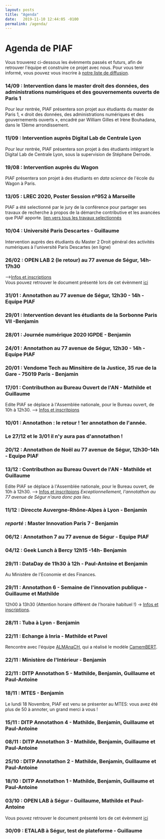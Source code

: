 ```yaml
---
layout: posts
title: "Agenda"
date:   2019-11-10 12:44:05 -0100
permalink: /agenda/
---
```


# Agenda de PIAF

Vous trouverez ci-dessous les évènments passés et futurs, afin de retrouver l'équipe et construire ce projet avec nous.
Pour vous tenir informé, vous pouvez vous inscrire à [notre liste de diffusion](https://framaforms.org/edite-piaf-venez-creer-avec-nous-des-ia-francophones-1571693137).

### 14/09 : Intervention dans le master droit des données, des administrations numériques et des gouvernements ouverts de Paris 1
Pour leur rentrée, PIAF présentera son projet aux étudiants du master de Paris 1, « droit des données, des administrations numériques et des gouvernements ouverts », encadré par William Gilles et Irène Bouhadana, dans le 13ème arrondissement.

### 11/09 : Intervention auprès Digital Lab de Centrale Lyon
Pour leur rentrée, PIAF présentera son projet à des étudiants intégrant le Digital Lab de Centrale Lyon, sous la supervision de Stéphane Derrode.

### 19/08 : Intervention auprès du Wagon
PIAF présentera son projet à des étudiants en _data science_ de l'école du Wagon à Paris.  

### 13/05 : LREC 2020, Poster Session nº952 à Marseille
PIAF a été selectionné par le jury de la conférence pour partager ses travaux de recherche à propos de la démarche contributive et les avancées que PIAF apporte. [lien vers tous les travaux selectionnés](https://lrec2020.lrec-conf.org/en/conference-programme/accepted-papers/)  

### 10/04 : Université Paris Descartes - Guillaume  
Intervention auprès des étudiants du Master 2 Droit général des activités numériques à l'université Paris Descartes (en ligne) 

### 26/02 : OPEN LAB 2 (le retour) au 77 avenue de Ségur, 14h-17h30  
-->[Infos et inscriptions](http://piaf-openlab2.eventbrite.com/)  
Vous pouvez retrouver le document présenté lors de cet évènment [ici](../img/openlab2.pdf)  


### 31/01 : Annotathon au 77 avenue de Ségur, 12h30 - 14h - Equipe PIAF
### 29/01 : Intervention devant les étudiants de la Sorbonne Paris VII -Benjamin
### 28/01 : Journée numérique 2020 IGPDE - Benjamin

### 24/01 : Annotathon au 77 avenue de Ségur, 12h30 - 14h - Equipe PIAF

### 20/01 : Vendome Tech au  Minsitère de la Justice, 35 rue de la Gare - 75019 Paris - Benjamin

### 17/01 : Contributhon au Bureau Ouvert de l'AN - Mathilde et Guillaume
Edite PIAF se déplace à l'Assemblée nationale, pour le Bureau ouvert, de 10h à 12h30.
--> [Infos et inscritpions]( https://framaforms.org/inscriptions-aux-journees-bureau-ouvert-de-paula-forteza-a-lassemblee-nationale-1506093899)

### 10/01 : Annotathon : le retour ! 1er annotathon de l'année.

### Le 27/12 et le 3/01 il n'y aura pas d'annotathon !

### 20/12 : Annotathon de Noël au 77 avenue de Ségur, 12h30-14h - Equipe PIAF

### 13/12 : Contributhon au Bureau Ouvert de l'AN - Mathilde et Guillaume
Edite PIAF se déplace à l'Assemblée nationale, pour le Bureau ouvert, de 10h à 12h30.
--> [Infos et inscritpions]( https://framaforms.org/inscriptions-aux-journees-bureau-ouvert-de-paula-forteza-a-lassemblee-nationale-1506093899)
_Exceptionnellement, l'annotathon au 77 avenue de Ségur n'aura donc pas lieu._

### 11/12 : Direccte Auvergne-Rhône-Alpes à Lyon - Benjamin

### _reporté_ : Master Innovation Paris 7 - Benjamin

### 06/12 : Annotathon 7 au 77 avenue de Ségur - Equipe PIAF

### 04/12 : Geek Lunch à Bercy 12h15 -14h- Benjamin

### 29/11 : DataDay de 11h30 à 12h - Paul-Antoine et Benjamin
Au Ministère de l'Economie et des Finances.

### 29/11 : Annotathon 6 - Semaine de l'innovation publique  - Guillaume et Mathilde
12h00 à 13h30 (Attention horaire différent de l'horaire habituel !)
-> [Infos et inscriptions](http://edite-piaf-sip.eventbrite.com/).

### 28/11 : Tuba à Lyon - Benjamin

### 22/11 : Echange à Inria - Mathilde et Pavel
Rencontre avec l'équipe [ALMAnaCH](https://www.inria.fr/equipes/almanach), qui a réalisé le modèle [CamemBERT](https://camembert-model.fr/). 

### 22/11 : Ministère de l'Intérieur - Benjamin
### 22/11 : DITP Annotathon 5 - Mathilde, Benjamin, Guillaume et Paul-Antoine

### 18/11 : MTES - Benjamin
Le lundi 18 Novembre, PIAF est venu se présenter au MTES: vous avez été plus de 50 à annoter, un grand merci à vous !

### 15/11 : DITP Annotathon 4 - Mathilde, Benjamin, Guillaume et Paul-Antoine

### 08/11 : DITP Annotathon 3 - Mathilde, Benjamin, Guillaume et Paul-Antoine

### 25/10 : DITP Annotathon 2 - Mathilde, Benjamin, Guillaume et Paul-Antoine

### 18/10 : DITP Annotathon 1 - Mathilde, Benjamin, Guillaume et Paul-Antoine

### 03/10 : OPEN LAB à Ségur - Guillaume, Mathilde et Paul-Antoine
Vous pouvez retrouver le document présenté lors de cet évènment [ici](../img/openlab.pdf)  

### 30/09 : ETALAB à Ségur, test de plateforme - Guillaume


